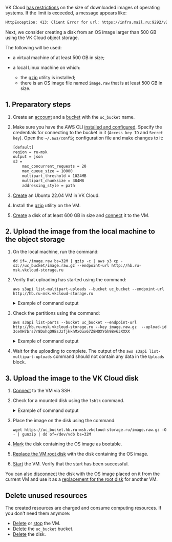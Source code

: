 VK Cloud [has restrictions](/en/tools-for-using-services/account/concepts/quotasandlimits) on the size of downloaded images of operating systems. If the limit is exceeded, a message appears like:

```txt
HttpException: 413: Client Error for url: https://infra.mail.ru:9292/v2/images/1f06dce4-XXXX-444c-bcaa-896ed69023c1/file, Request Entity Too Large
```

Next, we consider creating a disk from an OS image larger than 500 GB using the VK Cloud object storage.

The following will be used:

- a virtual machine of at least 500 GB in size;
- a local Linux machine on which:

  - the [gzip](https://www.gnu.org/software/gzip/manual/gzip.html) utility is installed;
  - there is an OS image file named `image.raw` that is at least 500 GB in size.

## 1. Preparatory steps

1. Create an [account](/en/storage/s3/access-management/s3-account) and a [bucket](/en/storage/s3/service-management/buckets/create-bucket) with the `uc_bucket` name.
1. Make sure you have the AWS CLI [installed and configured](/ru/tools-for-using-services/cli/aws-cli "change-lang"). Specify the credentials for connecting to the bucket in it (`Access key ID` and `Secret key`). Open the `~/.aws/config` configuration file and make changes to it:

   ```txt
   [default]
   region = ru-msk
   output = json
   s3 =
       max_concurrent_requests = 20
       max_queue_size = 10000
       multipart_threshold = 1024MB
       multipart_chunksize = 384MB
       addressing_style = path
   ```

1. [Create](/en/computing/iaas/service-management/vm/vm-create) an Ubuntu 22.04 VM in VK Cloud.
1. Install the [gzip](https://www.gnu.org/software/gzip/manual/gzip.html) utility on the VM.
1. [Create](/en/computing/iaas/service-management/volumes#create_disk) a disk of at least 600 GB in size and [connect](/en/computing/iaas/service-management/volumes#mount_disk) it to the VM.

## 2. Upload the image from the local machine to the object storage

1. On the local machine, run the command:

   ```console
   dd if=./image.raw bs=32M | gzip -c | aws s3 cp - s3://uc_bucket/image.raw.gz --endpoint-url http://hb.ru-msk.vkcloud-storage.ru
   ```

1. Verify that uploading has started using the command:

   ```console
   aws s3api list-multipart-uploads --bucket uc_bucket --endpoint-url http://hb.ru-msk.vkcloud-storage.ru
   ```

   <details>
    <summary>Example of command output</summary>

   ```json
    {
        "Uploads": [
            {
                "UploadId": "3ceXH7brs7r8DohqQ9BsJzfjkkhMxQux67Z8MQXYGh9Bv63XXXX",
                "Key": "image.raw.gz",
                "Initiated": "2021-12-08T11:57:42.929000+00:00",
                "StorageClass": "STANDARD",
                "Owner": {
                    "DisplayName": "mcs0000000000",
                    "ID": "4ed36441-69f5-4ac7-XXXX-07013f9ac3c5"
                },
                "Initiator": {
                    "ID": "P95mF7Kjo6aEfpiLA7XXXXX",
                    "DisplayName": "mcs0000000000"
                }
            }
        ]
    }
   ```

   </details>

1. Check the partitions using the command:

   ```console
   aws s3api list-parts --bucket uc_bucket --endpoint-url http://hb.ru-msk.vkcloud-storage.ru --key image.raw.gz  --upload-id 3ceXH7brs7r8DohqQ9BsJzfjkkhMxQux67Z8MQXYGh9Bv63XXXX
   ```

   <details>
    <summary>Example of command output</summary>

   ```json
    {
        "Parts": [
            {
                "PartNumber": 1,
                "LastModified": "2021-12-08T11:57:49.613000+00:00",
                "ETag": "\"6c8659343a53b1c4247e3769548e7181\"",
                "Size": 402653184
            },
            {
                "PartNumber": 2,
                "LastModified": "2021-12-08T11:57:49.019000+00:00",
                "ETag": "\"dc6138a7be543ec5b720e9a2a6273b76\"",
                "Size": 402653184
            }
        ],
        "Initiator": {
            "ID": "P95mF7Kjo6aEfpiLA7XXXXX",
            "DisplayName": "mcs0000000000"
        },
        "Owner": {
            "DisplayName": "mcs0000000000",
            "ID": "P95mF7Kjo6aEfpiLA7XXXXX"
        },
        "StorageClass": "STANDARD"
    }
   ```

   </details>

1. Wait for the uploading to complete. The output of the `aws s3api list-multipart-uploads` command should not contain any data in the `Uploads` block.

## 3. Upload the image to the VK Cloud disk

1. [Connect](/en/computing/iaas/service-management/vm/vm-connect/vm-connect-nix) to the VM via SSH.
1. Check for a mounted disk using the `lsblk` command.

   <details>
    <summary>Example of command output</summary>

   ```console
   NAME  MAJ:MIN RM SIZE RO TYPE MOUNTPOINT
   vda   252:0   0  10G  0  disk
   -vda1 252:1   0  10G  0  part /
   vdb   252:16  0  600G 0  disk
   ```

   </details>

1. Place the image on the disk using the command:

   ```console
   wget https://uc_bucket.hb.ru-msk.vkcloud-storage.ru/image.raw.gz -O - | gunzip | dd of=/dev/vdb bs=32M
   ```

1. [Mark](/en/computing/iaas/service-management/volumes#changing_bootable_attribute) the disk containing the OS image as bootable.
1. [Replace the VM root disk](/en/computing/iaas/service-management/volumes#replacing_root_disk) with the disk containing the OS image.
1. [Start](/en/computing/iaas/service-management/vm/vm-manage#start_stop_restart_vm) the VM. Verify that the start has been successful.

You can also [disconnect](/en/computing/iaas/service-management/volumes#mount_disk) the disk with the OS image placed on it from the current VM and use it as a [replacement for the root disk](/en/computing/iaas/service-management/volumes#replacing_root_disk) for another VM.

## Delete unused resources

The created resources are charged and consume computing resources. If you don't need them anymore:

- [Delete](/en/computing/iaas/service-management/vm/vm-manage#delete_vm) or [stop](/en/computing/iaas/service-management/vm/vm-manage#start_stop_restart_vm) the VM.
- [Delete](../../service-management/buckets/bucket#removing_a_bucket) the `uc_bucket` bucket.
- [Delete](/en/computing/iaas/service-management/volumes#deleting_disk) the disk.
